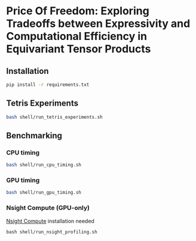 # Price Of Freedom: Exploring Tradeoffs between Expressivity and Computational Efficiency in Equivariant Tensor Products

## Installation

```bash
pip install -r requirements.txt
```
## Tetris Experiments

```bash
bash shell/run_tetris_experiments.sh
```
## Benchmarking

### CPU timing

```bash
bash shell/run_cpu_timing.sh
```

### GPU timing

```bash
bash shell/run_gpu_timing.sh
```

### Nsight Compute (GPU-only)

[Nsight Compute](https://developer.nvidia.com/nsight-compute) installation needed

```
bash shell/run_nsight_profiling.sh
```

